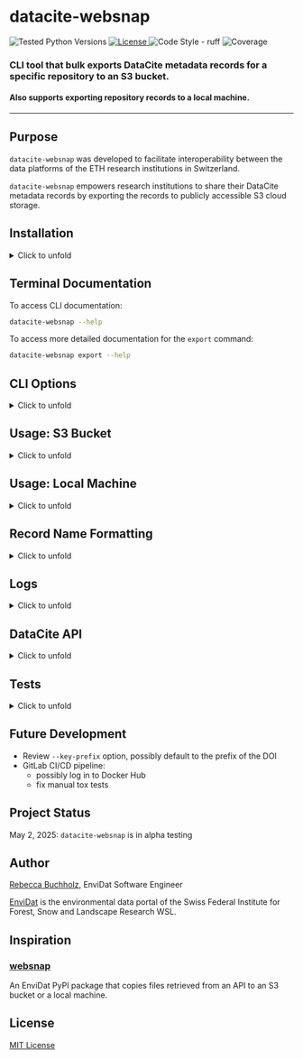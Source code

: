 # datacite-websnap

<div>
    <img alt="Tested Python Versions" src="https://img.shields.io/badge/python-3.11%20|%203.12%20|%203.13-blue">
    <a href="https://gitlabext.wsl.ch/EnviDat/datacite-websnap/-/blob/main/LICENSE" target="_blank">
      <img alt="License" src="https://img.shields.io/pypi/l/websnap?color=%232780C1">
    </a>
    <img alt="Code Style - ruff" src="https://img.shields.io/badge/style-ruff-41B5BE?style=flat">
    <img alt="Coverage" src="https://gitlabext.wsl.ch/EnviDat/datacite-websnap/badges/main/coverage.svg">
</div>

### CLI tool that bulk exports DataCite metadata records for a specific repository to an S3 bucket. 
#### Also supports exporting repository records to a local machine.

---


## Purpose

`datacite-websnap` was developed to facilitate interoperability between the data platforms of the ETH research institutions in Switzerland. 

`datacite-websnap` empowers research institutions to share their DataCite metadata records by exporting the records to publicly accessible S3 cloud storage.  



## Installation

<details>
  <summary>Click to unfold</summary>

_To run the test suite the GitLab project must be cloned rather than installed as a package._ 

### Package

Install the package:

```bash
pip install datacite-websnap --index-url https://gitlabext.wsl.ch/api/v4/projects/552/packages/pypi/simple
```

To upgrade and install the newest available version of the package use the `--upgrade` flag:

```bash
pip install datacite-websnap --upgrade --index-url https://gitlabext.wsl.ch/api/v4/projects/552/packages/pypi/simple
```


### Clone GitLab Project

Install the GitLab project including the development dependencies used for the test suite:

1. Clone the project
    ```bash
    git clone https://gitlabext.wsl.ch/EnviDat/datacite-websnap.git
    ```

2. Navigate to the `datacite-websnap` directory
    ```bash
    cd datacite-websnap 
    ```

3. Install PDM 
    ```bash
    pip install pdm 
    ```

4. Install all dependencies including dev dependencies
    ```bash
    pdm install --dev
    ```

</details>


## Terminal Documentation

To access CLI documentation:
```bash
datacite-websnap --help
```

To access more detailed documentation for the `export` command:
```bash
datacite-websnap export --help
```

## CLI Options

<details>
  <summary>Click to unfold</summary>

### Command: `export`

Bulk export DataCite XML metadata records that correspond to the records for a particular DataCite repository and/or DOI prefix.

The default behavior is to export DataCite XML records to an S3 bucket but command also supports exporting the records to a local machine.

| Option             | Default                    | Description                                                                                                                                                                                                                                                                                                                                           |
|--------------------|----------------------------|-------------------------------------------------------------------------------------------------------------------------------------------------------------------------------------------------------------------------------------------------------------------------------------------------------------------------------------------------------|
| `--doi-prefix`     | `None`                     | <ul><li>DataCite DOI prefix used to filter results</li><li>Accepts single or multiple prefix arguments</li><li>*Example*: `--doi-prefix 10.16904 --doi-prefix 10.25678`</li></ul>                                                                                                                                                                     |
| `--client-id`      | `None`                     | <ul><li>DataCite repository account ID used to filter results</li><li>Referred to as the "client-id" in the DataCite API documentation</li><li>*Example*: `--client-id ethz.wsl`</li></ul>                                                                                                                                                            |
| `--destination`    | `S3`                       | <ul><li>Export destination for the DataCite XML records</li><li>`S3` (default) for an S3 bucket</li><li>`local` for local file system</li></ul>                                                                                                                                                                                                       |
| `--bucket`         | `None`                     | <ul><li>Name of S3 bucket that DataCite XML records (as S3 objects) will be written in</li><li>*Example*: `--bucket opendataswiss`</li><ul>                                                                                                                                                                                                           |
| `--key-prefix`     | `None`                     | <ul><li>Optional key prefix for objects in S3 bucket</li><li>If omitted then objects are written in S3 bucket without a prefix</li><li>*Example*: `--key-prefix wsl`</li></ul>                                                                                                                                                                        |
| `--directory-path` | `None`                     | <ul><li>Only used if exporting to `local` destination<li>Path of the local directory that DataCite XML records will be written in </li></ul>                                                                                                                                                                                                          |
| `--file-logs`      | `False`                    | <ul><li>Enables logging info messages and errors to a file log</li></ul>                                                                                                                                                                                                                                                                              |
| `--log-level`      | `INFO`                     | <ul><li>Level to use for logging if using `--file-logs` option</li><li>Default value is `INFO`</li><li>Valid logging levels are `DEBUG`, `INFO`, `WARNING`, `ERROR`, or `CRITICAL`</li><li><a href="https://docs.python.org/3/library/logging.html#logging-levels" target="_blank">Click here to learn more about Python logging levels</a></li></ul> |
| `--early-exit`     | `False`                    | <ul><li>If enabled then terminates program immediately after export error occurs</li><li>Default value is `False` (not enabled)</li><li>If `False` then only logs export error and continues to try to export other DataCite XML records returned by search query</li></ul>                                                                           |
| `--api-url`        | `https://api.datacite.org` | <ul><li>DataCite API base URL used for queries</li></ul>                                                                                                                                                                                                                                                                                              |
| `--page-size`      | `250`                      | <ul><li>Number of records returned per page of DataCite API response using pagination</li></ul>                                                                                                                                                                                                                                                       |

</details>


## Usage: S3 Bucket

<details>
  <summary>
  Click to unfold
  </summary>

Utilizes the AWS SDK for Python (Boto3) to export DataCite XML metadata records for a specific repository and/or DOI prefix as objects in an S3 bucket. 


### Environment Variables 

The environment variables listed below are **required** to export records to an S3 bucket.

| Environment Variable    | Description                              |
|-------------------------|------------------------------------------|
| `ENDPOINT_URL`          | URL to use for the constructed S3 client |
| `AWS_ACCESS_KEY_ID`     | AWS access key ID                        |
| `AWS_SECRET_ACCESS_KEY` | AWS secret access key                    |


Supports setting environment variables in a `.env` file.

Example `.env` file:

```
ENDPOINT_URL=https://dreamycloud.com
AWS_ACCESS_KEY_ID=1234567abcdefg
AWS_SECRET_ACCESS_KEY=hijklmn1234567
```

### Examples

To export the records to an S3 bucket:
- `--bucket` option **must** be assigned to an existing S3 bucket

#### Basic Usage

- Return all DataCite records for the EnviDat repository (using client-id `ethz.wsl`)
- Write XML records to a bucket called "opendataswiss" 

```bash
datacite-websnap export --client-id ethz.wsl --bucket opendataswiss
```

#### Advanced Usage

- Return all DataCite records for the EnviDat repository (using client-id `ethz.wsl`)
- Write XML records to a bucket called "opendataswiss" 
- Use key prefix `wsl`
- Enable logging to a file

```bash
datacite-websnap export --client-id ethz.wsl --bucket opendataswiss --key-prefix wsl --file-logs
```

</details>



## Usage: Local Machine

<details>
  <summary>
  Click to unfold
  </summary>

Export DataCite XML metadata records for a specific repository and/or DOI prefix to a local machine. 

To write the records locally:
- `--destination` option **must** be assigned to `local`
- `--directory-path` option **must** be assigned to a local existing directory 

### Example

- Return all DataCite records for the EnviDat repository (using client-id `ethz.wsl`)
- Write XML records locally
- Write XML records to a directory called "opendata/wsl"

```bash
datacite-websnap export --client-id ethz.wsl --destination local --directory-path "opendata/wsl"
```

</details>


## Record Name Formatting

<details>
  <summary>
  Click to unfold
  </summary>

Exported DataCite XML records are assigned file names (or S3 keys) using the DOI that corresponds to the record.

- The "/" slash character that divides the DOI prefix and suffix are replaced with a "_" underscore character
- ".xml" is appended to the DOI as a file extension 

### Example

Record DOI: `10.16904/envidat.31`

File name (or S3 key) for exported record: `10.16904_envidat.31.xml`

</details>


## Logs

<details>
  <summary>
  Click to unfold
  </summary>

Info messages and errors are logged to the console.

Optionally log messages errors can be written to a file log called by default `"datacite-websnap.log"`.

To enable file logs the following option **must** be enabled: `--file-logs`

### Example   
```bash
datacite-websnap export --client-id ethz.wsl --bucket opendataswiss --file-logs            
```

### Environment Variables: Logs

Default environment variables are assigned in `config.py` for logging configuration.

To override the default environment variables related to logging the variables in the table below can be set in a `.env` file. 

`LOG_NAME` is the name of the file log (used if the `--file-logs` option is enabled).

<a href="https://docs.python.org/3/library/logging.html#logging.basicConfig" target="_blank">Python logging basic configuration documentation.</a>

| Environment Variable | Default                                                                               |
|----------------------|---------------------------------------------------------------------------------------|
| `LOG_NAME`           | `"datacite-websnap.log"`                                                              |
| `LOG_FORMAT`         | `"%(asctime)s \| %(levelname)s \| %(module)s.%(funcName)s:%(lineno)d \| %(message)s"` |
| `LOG_DATE_FORMAT`    | `"%Y-%m-%d %H:%M:%S"`                                                                 |


</details>


## DataCite API

<details>
  <summary>
  Click to unfold
  </summary>

`datacite-websnap` retrieves XML metadata records from the DataCite API.

Documentation for the DataCite API endpoints and pagination used in `datacite-websnap`:
- <a href="https://support.datacite.org/reference/get_dois" target="_blank">Return a list of DOIs</a>
- <a href="https://support.datacite.org/docs/pagination#method-2-cursor" target="_blank">Cursor-based pagination</a>
- <a href="https://support.datacite.org/reference/get_clients-id" target="_blank">Return a client (DataCite repository)</a>

### Environment Variables: DataCite API 

Default environment variables are assigned in `config.py` for DataCite API base URL, endpoints, page size and timeout.

To override the default environment variables related to DataCite the variables in the table below can be set in a `.env` file. 

| Environment Variable            | Default                    | Description                                         |
|---------------------------------|----------------------------|-----------------------------------------------------|
| `TIMEOUT`                       | `32`                       | Timeout of API requests in seconds.                 |
| `DATACITE_API_URL`              | `https://api.datacite.org` | DataCite base URL used for API requests.            |
| `DATACITE_API_CLIENTS_ENDPOINT` | `/clients`                 | Endpoint used to retrieve client.                   |
| `DATACITE_API_DOIS_ENDPOINT`    | `/dois`                    | Endpoint used to retrieve list of DOIs.             |
| `DATACITE_PAGE_SIZE`            | `250`                      | Number of DOIs retrieved per page using pagination. |


</details>


## Tests

<details>
  <summary>
  Click to unfold
  </summary>


Both `pytest` and `tox` can be used to run the test suite for `datacite-websnap`.

To run pytest and print coverage to terminal:
```bash
pdm run pytest --cov=datacite_websnap --cov-report=term
```

To test `datacite-websnap` using the Python versions configured in `tox.ini` (see the `envlist` setting):
```bash
pdm run tox
```

</details>


## Future Development

- Review `--key-prefix` option, possibly default to the prefix of the DOI
- GitLab CI/CD pipeline:
  - possibly log in to Docker Hub
  - fix manual tox tests


## Project Status

May 2, 2025: `datacite-websnap` is in alpha testing 


## Author

<a href="http://www.linkedin.com/in/rebeccabuchholz" target="_blank">Rebecca Buchholz,</a> 
EnviDat Software Engineer

<a href="https://www.envidat.ch" target="_blank">EnviDat</a> is the environmental data 
portal of the Swiss Federal Institute for Forest, Snow and Landscape Research WSL. 


## Inspiration

<h3><a href="https://pypi.org/project/websnap" target="_blank">websnap</a></h3>

An EnviDat PyPI package that copies files retrieved from an API to an S3 bucket or a local machine.

## License

<a href="https://gitlabext.wsl.ch/EnviDat/datacite-websnap/-/blob/main/LICENSE" target="_blank">MIT License</a>